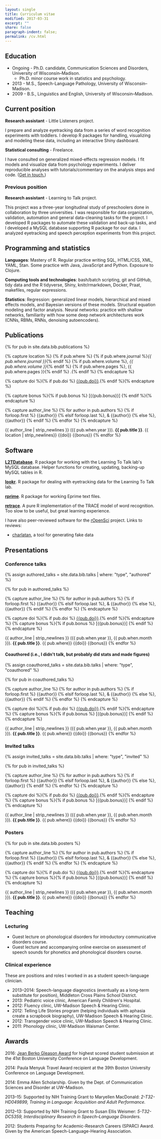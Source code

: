 ```yaml
---
layout: single
title: Curriculum vitae
modified: 2017-03-31
excerpt: ""
share: false
paragraph-indent: false;
permalink: /cv.html
---
```


## Education

* Ongoing - Ph.D. candidate, Communication Sciences and Disorders, University of Wisconsin–Madison. 
  - Ph.D. minor course work in statistics and psychology.
* 2013 - M.S., Speech-Language Pathology, University of Wisconsin–Madison.
* 2009 - B.S., Linguistics and English, University of Wisconsin–Madison.

## Current position

**Research assistant** - Little Listeners project.

I prepare and analyze eyetracking data from a series of word recognition
experiments with toddlers. I develop R packages for handling, visualizing and
modeling these data, including an interactive Shiny dashboard.

**Statistical consulting** - Freelance.

I have consulted on generalized mixed-effects regression models. I fit models
and visualize data from psychology experiments. I deliver reproducible analyses
with tutorials/commentary on the analysis steps and code.
([Get in touch.](mailto:tjmahrweb@gmail.com))


### Previous position

**Research assistant** - Learning to Talk project.

This project was a three-year longitudinal study of preschoolers done in
collaboration by three universities. I was responsible for data organization,
validation, automation and general data-cleaning tasks for the project. I
developed R packages to automate these validation and back-up tasks, and I
developed a MySQL database supporting R package for our data. I analyzed
eyetracking and speech perception experiments from this project.


## Programming and statistics

**Languages**: Mastery of R. Regular practice writing SQL, HTML/CSS, XML, YAML,
Stan. Some practice with Java, JavaScript and Python. Exposure to Clojure.

**Computing tools and technologies**: bash/batch scripting, git and GitHub, tidy
data and the R tidyverse, Shiny, knitr/rmarkdown, Docker, Praat, makefiles,
regular expressions.

**Statistics**: Regression: generalized linear models, hierarchical and mixed
effects models, and Bayesian versions of these models. Structural equation
modeling and factor analysis. Neural networks: practice with shallow networks,
familiarity with how some deep network architectures work (CNNs, RBMs, RNNs,
denoising autoencoders).

## Publications

{% for pub in site.data.bib.publications %}

{% capture location %}
{% if pub.where %}
{% if pub.where.journal %}_{{ pub.where.journal }}_{% endif %}
{% if pub.where.volume %}, _{{ pub.where.volume }}_{% endif %}
{% if pub.where.pages %}, {{ pub.where.pages }}{% endif %}
.{% endif %}
{% endcapture %}

{% capture doi %}{% if pub.doi %} [{{pub.doi}}](http://doi.org/{{pub.doi}}).{% endif %}{% endcapture %}

{% capture bonus %}{% if pub.bonus %} [{{pub.bonus}}] {% endif %}{% endcapture %}

{% capture author_line %}
{% for author in pub.authors %}
{% if forloop.first %} {{author}}
{% elsif forloop.last %}, & {{author}}
{% else %}, {{author}}
{% endif %}
{% endfor %}
{% endcapture %}

{{ author_line | strip_newlines }} ({{ pub.when.year }}). **{{ pub.title }}**. {{ location | strip_newlines}} {{doi}} {{bonus}}
{% endfor %}



## Software

**[L2TDatabase](https://github.com/LearningToTalk/L2TDatabase)**. R package for
working with the Learning To Talk lab's MySQL database. Helper functions for
creating, updating, backing-up MySQL tables in R.

**[lookr](https://github.com/tjmahr/lookr)**. R package for dealing with
eyetracking data for the Learning To Talk lab.

**[rprime](http://cran.r-project.org/web/packages/rprime)**. R package for
working Eprime text files.

**[retrace](https://github.com/tjmahr/retrace)**. A pure R implementation of the
TRACE model of word recognition. Too slow to be useful, but great learning
experience.

I have also peer-reviewed software for the [rOpenSci](https://ropensci.org/) 
project. Links to reviews:

* [charlatan](https://github.com/ropensci/onboarding/issues/94#issuecomment-283799109), 
  a tool for generating fake data




## Presentations

### Conference talks

{% assign authored_talks = site.data.bib.talks | where: "type", "authored" %}

{% for pub in authored_talks %}

{% capture author_line %}
{% for author in pub.authors %}
{% if forloop.first %} {{author}}
{% elsif forloop.last %}, & {{author}}
{% else %}, {{author}}
{% endif %}
{% endfor %}
{% endcapture %}

{% capture doi %}{% if pub.doi %} [{{pub.doi}}](http://doi.org/{{pub.doi}}).{% endif %}{% endcapture %}
{% capture bonus %}{% if pub.bonus %} [{{pub.bonus}}] {% endif %}{% endcapture %}

{{ author_line | strip_newlines }} ({{ pub.when.year }}, {{ pub.when.month }}). **{{ pub.title }}**. {{ pub.where}} {{doi}} {{bonus}}
{% endfor %}


#### Coauthored (i.e., I didn't talk, but probably did stats and made figures)

{% assign coauthored_talks = site.data.bib.talks | where: "type", "coauthored" %}

{% for pub in coauthored_talks %}

{% capture author_line %}
{% for author in pub.authors %}
{% if forloop.first %} {{author}}
{% elsif forloop.last %}, & {{author}}
{% else %}, {{author}}
{% endif %}
{% endfor %}
{% endcapture %}

{% capture doi %}{% if pub.doi %} [{{pub.doi}}](http://doi.org/{{pub.doi}}).{% endif %}{% endcapture %}
{% capture bonus %}{% if pub.bonus %} [{{pub.bonus}}] {% endif %}{% endcapture %}

{{ author_line | strip_newlines }} ({{ pub.when.year }}, {{ pub.when.month }}). **{{ pub.title }}**. {{ pub.where}} {{doi}} {{bonus}}
{% endfor %}


### Invited talks

{% assign invited_talks = site.data.bib.talks | where: "type", "invited" %}

{% for pub in invited_talks %}

{% capture author_line %}
{% for author in pub.authors %}
{% if forloop.first %} {{author}}
{% elsif forloop.last %}, & {{author}}
{% else %}, {{author}}
{% endif %}
{% endfor %}
{% endcapture %}

{% capture doi %}{% if pub.doi %} [{{pub.doi}}](http://doi.org/{{pub.doi}}).{% endif %}{% endcapture %}
{% capture bonus %}{% if pub.bonus %} [{{pub.bonus}}] {% endif %}{% endcapture %}

{{ author_line | strip_newlines }} ({{ pub.when.year }}, {{ pub.when.month }}). **{{ pub.title }}**. {{ pub.where}} {{doi}} {{bonus}}
{% endfor %}



### Posters

{% for pub in site.data.bib.posters %}

{% capture author_line %}
{% for author in pub.authors %}
{% if forloop.first %} {{author}}
{% elsif forloop.last %}, & {{author}}
{% else %}, {{author}}
{% endif %}
{% endfor %}
{% endcapture %}

{% capture doi %}{% if pub.doi %} [{{pub.doi}}](http://doi.org/{{pub.doi}}).{% endif %}{% endcapture %}
{% capture bonus %}{% if pub.bonus %} [{{pub.bonus}}] {% endif %}{% endcapture %}

{{ author_line | strip_newlines }} ({{ pub.when.year }}, {{ pub.when.month }}). **{{ pub.title }}**. {{ pub.where}} {{doi}} {{bonus}}
{% endfor %}


## Teaching

### Lecturing

* Guest lecture on phonological disorders for introductory communicative
  disorders course.
* Guest lecture and accompanying online exercise on assessment of speech sounds
  for phonetics and phonological disorders course.

### Clinical experience

These are positions and roles I worked in as a student speech-language
clinician.

* 2013–2014: Speech-language diagnostics (eventually as a long-term substitute
  for position), Middleton Cross Plains School District.
* 2013: Pediatric voice clinic, American Family Children's Hospital.
* 2012: Fluency clinic, UW-Madison Speech & Hearing Clinic.
* 2012: Telling Life Stories program (helping individuals with aphasia create a
  scrapbook biography), UW-Madison Speech & Hearing Clinic.
* 2012: Transgender voice clinic, UW-Madison Speech & Hearing Clinic.
* 2011: Phonology clinic, UW-Madison Waisman Center.



## Awards

2016: [Jean Berko Gleason Award](https://twitter.com/TheBUCLD/status/795298601605992448) 
for highest scored student submission at the 41st Boston University Conference
on Language Development.

2014: Paula Menyuk Travel Award recipient at the 39th Boston University
Conference on Language Development.

2014: Emma Allen Scholarship. Given by the Dept. of Communication Sciences and
Disorder at UW–Madison.

2013–15: Supported by NIH Training Grant to Maryellen MacDonald:
_2-T32-HD049899, Training in Language: Acquisition and Adult Performance._

2012–13: Supported by NIH Training Grant to Susan Ellis Weismer: _5-T32-DC5359,
Interdisciplinary Research in Speech–Language Disorders._

2012: Students Preparing for Academic-Research Careers (SPARC) Award. Given by
the American Speech-Language-Hearing Association.
